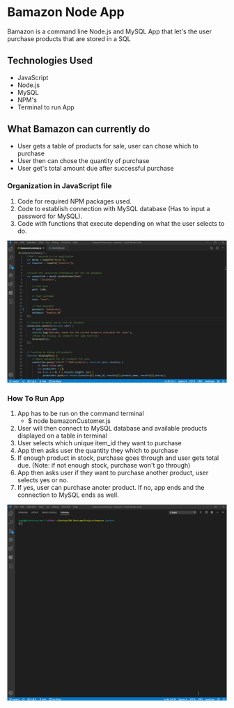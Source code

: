 # Bamazon Node App

Bamazon is a command line Node.js and MySQL App that let's the user purchase products that are stored in a SQL

## Technologies Used
- JavaScript
- Node.js
- MySQL
- NPM's
- Terminal to run App

## What Bamazon can currently do
* User gets a table of products for sale, user can chose which to purchase
* User then can chose the quantity of purchase
* User get's total amount due after successful purchase

### Organization in JavaScript file
1. Code for required NPM packages used.
2. Code to establish connection with MySQL database (Has to input a password for MySQL).
3. Code with functions that execute depending on what the user selects to do.

![](gifs/bamazonJs.gif)

### How To Run App

1. App has to be run on the command terminal
    - $ node bamazonCustomer.js
2. User will then connect to MySQL database and available products displayed on a table in terminal
3. User selects which unique item_id they want to purchase
4. App then asks user the quantity they which to purchase
5. If enough product in stock, purchase goes through and user gets total due. (Note: if not enough stock, purchase won't go through)
6. App then asks user if they want to purchase another product, user selects yes or no.
7. If yes, user can purchase anoter product. If no, app ends and the connection to MySQL ends as well.

![](gifs/bamazonTerminal.gif)